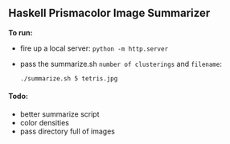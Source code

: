 ## Haskell Prismacolor Image Summarizer

__To run:__
- fire up a local server: `python -m http.server`
- pass the summarize.sh `number of clusterings` and `filename`:

  `./summarize.sh 5 tetris.jpg`


#### Todo:
- better summarize script
- color densities
- pass directory full of images
